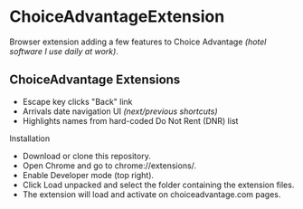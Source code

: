 # ChoiceAdvantageExtension
Browser extension adding a few features to Choice Advantage *(hotel software I use daily at work)*.

## ChoiceAdvantage Extensions

- Escape key clicks "Back" link
- Arrivals date navigation UI _(next/previous shortcuts)_
- Highlights names from hard-coded Do Not Rent (DNR) list

Installation

- Download or clone this repository.
- Open Chrome and go to chrome://extensions/.
- Enable Developer mode (top right).
- Click Load unpacked and select the folder containing the extension files.
- The extension will load and activate on choiceadvantage.com pages.
